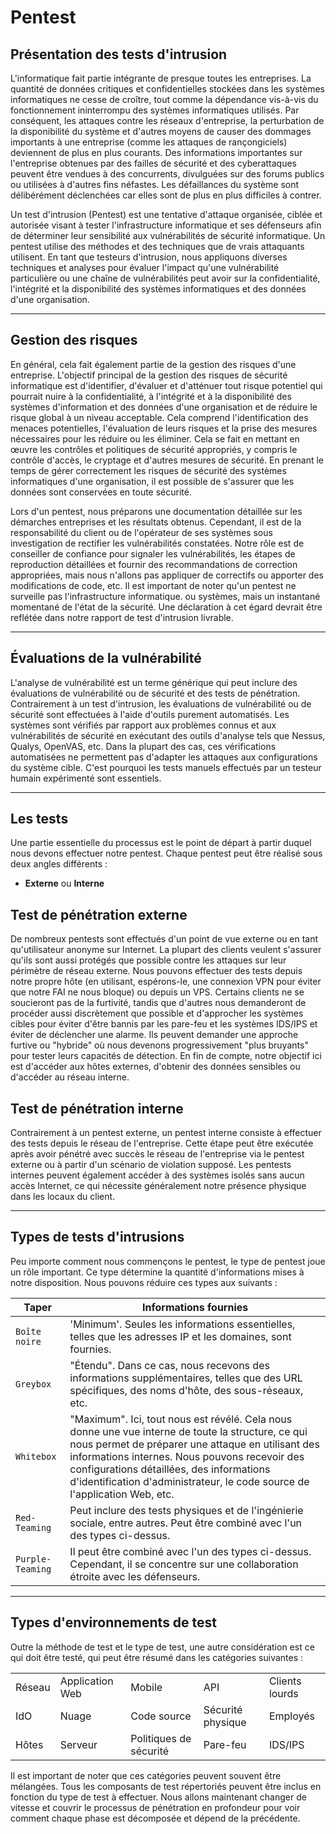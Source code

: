 # Pentest

## Présentation des tests d'intrusion

L'informatique fait partie intégrante de presque toutes les entreprises. La quantité de données critiques et confidentielles stockées dans les systèmes informatiques ne cesse de croître, tout comme la dépendance vis-à-vis du fonctionnement ininterrompu des systèmes informatiques utilisés. Par conséquent, les attaques contre les réseaux d'entreprise, la perturbation de la disponibilité du système et d'autres moyens de causer des dommages importants à une entreprise (comme les attaques de rançongiciels) deviennent de plus en plus courants. Des informations importantes sur l'entreprise obtenues par des failles de sécurité et des cyberattaques peuvent être vendues à des concurrents, divulguées sur des forums publics ou utilisées à d'autres fins néfastes. Les défaillances du système sont délibérément déclenchées car elles sont de plus en plus difficiles à contrer.

Un test d'intrusion (Pentest) est une tentative d'attaque organisée, ciblée et autorisée visant à tester l'infrastructure informatique et ses défenseurs afin de déterminer leur sensibilité aux vulnérabilités de sécurité informatique. Un pentest utilise des méthodes et des techniques que de vrais attaquants utilisent. En tant que testeurs d'intrusion, nous appliquons diverses techniques et analyses pour évaluer l'impact qu'une vulnérabilité particulière ou une chaîne de vulnérabilités peut avoir sur la confidentialité, l'intégrité et la disponibilité des systèmes informatiques et des données d'une organisation.

<hr>

## Gestion des risques

En général, cela fait également partie de la gestion des risques d'une entreprise. L'objectif principal de la gestion des risques de sécurité informatique est d'identifier, d'évaluer et d'atténuer tout risque potentiel qui pourrait nuire à la confidentialité, à l'intégrité et à la disponibilité des systèmes d'information et des données d'une organisation et de réduire le risque global à un niveau acceptable. Cela comprend l'identification des menaces potentielles, l'évaluation de leurs risques et la prise des mesures nécessaires pour les réduire ou les éliminer. Cela se fait en mettant en œuvre les contrôles et politiques de sécurité appropriés, y compris le contrôle d'accès, le cryptage et d'autres mesures de sécurité. En prenant le temps de gérer correctement les risques de sécurité des systèmes informatiques d'une organisation, il est possible de s'assurer que les données sont conservées en toute sécurité.

Lors d'un pentest, nous préparons une documentation détaillée sur les démarches entreprises et les résultats obtenus. Cependant, il est de la responsabilité du client ou de l'opérateur de ses systèmes sous investigation de rectifier les vulnérabilités constatées. Notre rôle est de conseiller de confiance pour signaler les vulnérabilités, les étapes de reproduction détaillées et fournir des recommandations de correction appropriées, mais nous n'allons pas appliquer de correctifs ou apporter des modifications de code, etc. Il est important de noter qu'un pentest ne surveille pas l'infrastructure informatique. ou systèmes, mais un instantané momentané de l'état de la sécurité. Une déclaration à cet égard devrait être reflétée dans notre rapport de test d'intrusion livrable.

<hr>

## Évaluations de la vulnérabilité

L'analyse de vulnérabilité est un terme générique qui peut inclure des évaluations de vulnérabilité ou de sécurité et des tests de pénétration. Contrairement à un test d'intrusion, les évaluations de vulnérabilité ou de sécurité sont effectuées à l'aide d'outils purement automatisés. Les systèmes sont vérifiés par rapport aux problèmes connus et aux vulnérabilités de sécurité en exécutant des outils d'analyse tels que Nessus, Qualys, OpenVAS, etc. Dans la plupart des cas, ces vérifications automatisées ne permettent pas d'adapter les attaques aux configurations du système cible. C'est pourquoi les tests manuels effectués par un testeur humain expérimenté sont essentiels.

<hr>

## Les tests

Une partie essentielle du processus est le point de départ à partir duquel nous devons effectuer notre pentest. Chaque pentest peut être réalisé sous deux angles différents :

+ **Externe** ou **Interne**

## Test de pénétration externe
De nombreux pentests sont effectués d'un point de vue externe ou en tant qu'utilisateur anonyme sur Internet. La plupart des clients veulent s'assurer qu'ils sont aussi protégés que possible contre les attaques sur leur périmètre de réseau externe. Nous pouvons effectuer des tests depuis notre propre hôte (en utilisant, espérons-le, une connexion VPN pour éviter que notre FAI ne nous bloque) ou depuis un VPS. Certains clients ne se soucieront pas de la furtivité, tandis que d'autres nous demanderont de procéder aussi discrètement que possible et d'approcher les systèmes cibles pour éviter d'être bannis par les pare-feu et les systèmes IDS/IPS et éviter de déclencher une alarme. Ils peuvent demander une approche furtive ou "hybride" où nous devenons progressivement "plus bruyants" pour tester leurs capacités de détection. En fin de compte, notre objectif ici est d'accéder aux hôtes externes, d'obtenir des données sensibles ou d'accéder au réseau interne.

## Test de pénétration interne
Contrairement à un pentest externe, un pentest interne consiste à effectuer des tests depuis le réseau de l'entreprise. Cette étape peut être exécutée après avoir pénétré avec succès le réseau de l'entreprise via le pentest externe ou à partir d'un scénario de violation supposé. Les pentests internes peuvent également accéder à des systèmes isolés sans aucun accès Internet, ce qui nécessite généralement notre présence physique dans les locaux du client.

<hr>

## Types de tests d'intrusions
Peu importe comment nous commençons le pentest, le type de pentest joue un rôle important. Ce type détermine la quantité d'informations mises à notre disposition. Nous pouvons réduire ces types aux suivants :

| Taper | Informations fournies |
| --- | --- |
| `Boîte noire` | 'Minimum'. Seules les informations essentielles, telles que les adresses IP et les domaines, sont fournies. |
| `Greybox` | "Étendu". Dans ce cas, nous recevons des informations supplémentaires, telles que des URL spécifiques, des noms d'hôte, des sous-réseaux, etc. |
| `Whitebox` | "Maximum". Ici, tout nous est révélé. Cela nous donne une vue interne de toute la structure, ce qui nous permet de préparer une attaque en utilisant des informations internes. Nous pouvons recevoir des configurations détaillées, des informations d'identification d'administrateur, le code source de l'application Web, etc. |
| `Red-Teaming` | Peut inclure des tests physiques et de l'ingénierie sociale, entre autres. Peut être combiné avec l'un des types ci-dessus. |
| `Purple-Teaming` | Il peut être combiné avec l'un des types ci-dessus. Cependant, il se concentre sur une collaboration étroite avec les défenseurs. |

<hr>

## Types d'environnements de test
Outre la méthode de test et le type de test, une autre considération est ce qui doit être testé, qui peut être résumé dans les catégories suivantes :

| | | | | |
| --- | --- | --- | --- | --- |
| Réseau | Application Web | Mobile | API | Clients lourds |
| IdO | Nuage | Code source | Sécurité physique | Employés |
| Hôtes | Serveur | Politiques de sécurité | Pare-feu | IDS/IPS |

Il est important de noter que ces catégories peuvent souvent être mélangées. Tous les composants de test répertoriés peuvent être inclus en fonction du type de test à effectuer. Nous allons maintenant changer de vitesse et couvrir le processus de pénétration en profondeur pour voir comment chaque phase est décomposée et dépend de la précédente.